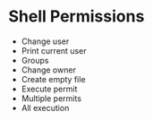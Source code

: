 # Shell Permissions

- Change user
- Print current user
- Groups
- Change owner
- Create empty file
- Execute permit
- Multiple permits
- All execution
